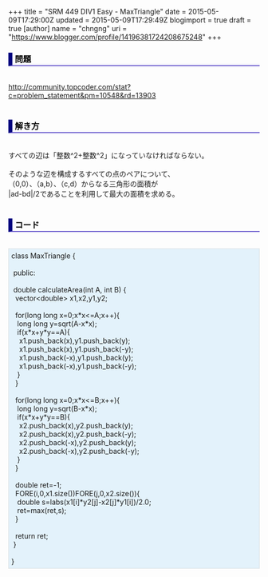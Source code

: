 +++
title = "SRM 449 DIV1 Easy - MaxTriangle"
date = 2015-05-09T17:29:00Z
updated = 2015-05-09T17:29:49Z
blogimport = true
draft = true
[author]
	name = "chngng"
	uri = "https://www.blogger.com/profile/14196381724208675248"
+++

<div dir="ltr" style="text-align: left;" trbidi="on"><h3 style="border-bottom: 2px solid slateblue; border-left: 8px solid navy; color: black; padding: 0px 0px 1px 5px;">問題 <br /></h3><br /><a href="http://community.topcoder.com/stat?c=problem_statement&amp;pm=10548&amp;rd=13903" target="_blank">http://community.topcoder.com/stat?c=problem_statement&amp;pm=10548&amp;rd=13903</a><br /><br /><h3 style="border-bottom: 2px solid slateblue; border-left: 8px solid navy; color: black; padding: 0px 0px 1px 5px;">解き方 </h3><br />すべての辺は「整数^2+整数^2」になっていなければならない。<br /><br />そのような辺を構成するすべての点のペアについて、<br />（0,0）、（a,b）、（c,d）からなる三角形の面積が<br />|ad-bd|/2であることを利用して最大の面積を求める。<br /><br /><h3 style="border-bottom: 2px solid slateblue; border-left: 8px solid navy; color: black; padding: 0px 0px 1px 5px;">コード </h3><br /><div style="background-color: #e3f2fb; border: 1px dotted #CCCCCC; padding: 5px;">class MaxTriangle {<br /><br /><span class="Apple-tab-span" style="white-space: pre;"> </span>public:<br /><br /><span class="Apple-tab-span" style="white-space: pre;"> </span>double calculateArea(int A, int B) {<br /><span class="Apple-tab-span" style="white-space: pre;">  </span>vector&lt;double&gt; x1,x2,y1,y2;<br /><br /><span class="Apple-tab-span" style="white-space: pre;">  </span>for(long long x=0;x*x&lt;=A;x++){<br /><span class="Apple-tab-span" style="white-space: pre;">   </span>long long y=sqrt(A-x*x);<br /><span class="Apple-tab-span" style="white-space: pre;">   </span>if(x*x+y*y==A){<br /><span class="Apple-tab-span" style="white-space: pre;">    </span>x1.push_back(x),y1.push_back(y);<br /><span class="Apple-tab-span" style="white-space: pre;">    </span>x1.push_back(x),y1.push_back(-y);<br /><span class="Apple-tab-span" style="white-space: pre;">    </span>x1.push_back(-x),y1.push_back(y);<br /><span class="Apple-tab-span" style="white-space: pre;">    </span>x1.push_back(-x),y1.push_back(-y);<br /><span class="Apple-tab-span" style="white-space: pre;">   </span>}<br /><span class="Apple-tab-span" style="white-space: pre;">  </span>}<br /><br /><span class="Apple-tab-span" style="white-space: pre;">  </span>for(long long x=0;x*x&lt;=B;x++){<br /><span class="Apple-tab-span" style="white-space: pre;">   </span>long long y=sqrt(B-x*x);<br /><span class="Apple-tab-span" style="white-space: pre;">   </span>if(x*x+y*y==B){<br /><span class="Apple-tab-span" style="white-space: pre;">    </span>x2.push_back(x),y2.push_back(y);<br /><span class="Apple-tab-span" style="white-space: pre;">    </span>x2.push_back(x),y2.push_back(-y);<br /><span class="Apple-tab-span" style="white-space: pre;">    </span>x2.push_back(-x),y2.push_back(y);<br /><span class="Apple-tab-span" style="white-space: pre;">    </span>x2.push_back(-x),y2.push_back(-y);<br /><span class="Apple-tab-span" style="white-space: pre;">   </span>}<br /><span class="Apple-tab-span" style="white-space: pre;">  </span>}<br /><br /><span class="Apple-tab-span" style="white-space: pre;">  </span>double ret=-1;<br /><span class="Apple-tab-span" style="white-space: pre;">  </span>FORE(i,0,x1.size())FORE(j,0,x2.size()){<br /><span class="Apple-tab-span" style="white-space: pre;">   </span>double s=labs(x1[i]*y2[j]-x2[j]*y1[i])/2.0;<br /><span class="Apple-tab-span" style="white-space: pre;">   </span>ret=max(ret,s);<br /><span class="Apple-tab-span" style="white-space: pre;">  </span>}<br /><br /><span class="Apple-tab-span" style="white-space: pre;">  </span>return ret;<br /><span class="Apple-tab-span" style="white-space: pre;"> </span>}<br /><br />}</div></div>
